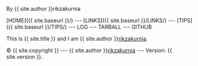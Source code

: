 
By {{ site.author }}rikzakurnia

[HOME]({{ site.baseurl }}/) --- [LINKS]({{ site.baseurl }}/LINKS/) --- [TIPS]({{ site.baseurl }}/TIPS/) --- LOG --- TARBALL --- GITHUB

This is {{ site.title }} and I am {{ site.author }}[rikzakurnia](https://github.com/rikzakurnia).

© {{ site.copyright }} --- {{ site.author }}[rikzakurnia](https://github.com/rikzakurnia) --- Version: {{ site.version }}.
